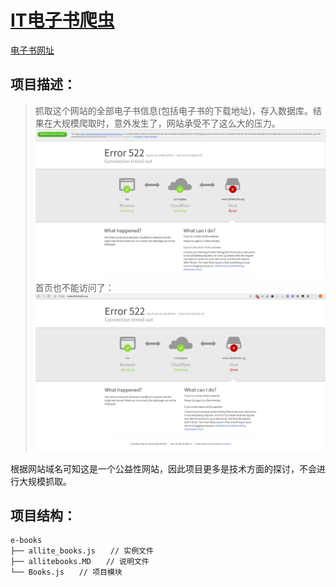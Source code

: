 # [IT电子书爬虫](./allite_books.js "IT电子书爬虫") 
[电子书网址](https://www.allitebooks.org "网址") 

## 项目描述：
> 抓取这个网站的全部电子书信息(包括电子书的下载地址)，存入数据库。结果在大规模爬取时，意外发生了，网站承受不了这么大的压力。
![抓取错误１](../img/error1.png)
首页也不能访问了：
![抓取错误２](../img/error2.png)　

根据网站域名可知这是一个公益性网站，因此项目更多是技术方面的探讨，不会进行大规模抓取。

## 项目结构：
```bash
e-books
├── allite_books.js　　// 实例文件
├── allitebooks.MD　　// 说明文件
└── Books.js　　// 项目模块
```
